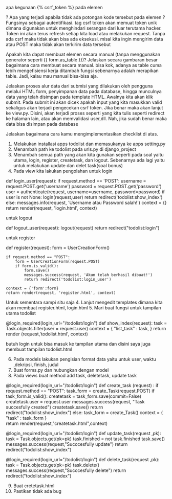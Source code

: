 

apa kegunaan {% csrf_token %} pada elemen <form>? Apa yang terjadi apabila tidak ada potongan kode tersebut pada elemen <form>?
  Fungsinya sebagai autentifikasi. tag csrf token akan memuat token unik dimana digunakan untuk menghindari serangan dari luar terutama hacker. Token ini akan terus refresh setiap kita load atau melakukan request. Tanpa ada csrf maka tidak akan bisa ada eksekusi.
  misal kita ingin mengirim data atau POST maka tidak akan terkirim data tersebut
  
 Apakah kita dapat membuat elemen <form> secara manual (tanpa menggunakan generator seperti {{ form.as_table }})? Jelaskan secara gambaran besar bagaimana cara membuat <form> secara manual.
  bisa kok, adanya as table cuma lebih mengefisiensi kerja ditambah fungsi sebenarnya adalah merapikan table. Jadi, kalau mau manual bisa-bisa aja. 
  
 Jelaskan proses alur data dari submisi yang dilakukan oleh pengguna melalui HTML form, penyimpanan data pada database, hingga munculnya data yang telah disimpan pada template HTML. 
  Awalnya kita akan klik submit. Pada submit ini akan dicek apakah input yang kita masukkan valid sekaligus akan terjadi pengecekan csrf token. Jika benar maka akan lanjut ke view.py.
  Disini, akan terjadi proses seperti yang kita tulis seperti redirect ke halaman lain, atau akan memvalidasi user,dll. Nah, jika sudah benar maka data bisa disimpan pada database
  
  Jelaskan bagaimana cara kamu mengimplementasikan checklist di atas.
  
  1. Melakukan installasi apps todolist dan memasukanya ke apps setting.py
  2. Menambah path ke todolist pada urls.py di django_project
  3. Menambah semua path yang akan kita gunakan seperti pada soal yaitu utama, login, register, createtask, dan logout. Sebenarnya ada lagi yaitu untuk melakukan update dan delet task(soal bonus)
  4. Pada view kita lakukan pengolahan
   untuk login 
  
  def login_user(request):
    if request.method == 'POST':
        username = request.POST.get('username')
        password = request.POST.get('password')
        user = authenticate(request, username=username, password=password)
        if user is not None:
            login(request,user)
            return redirect('todolist:show_index')
        else:
            messages.info(request, 'Username atau Password salah!')
    context = {}
    return render(request, 'login.html', context)
  
  untuk logout
  
  
def logout_user(request):
    logout(request)
    return redirect("todolist:login")
  
  untuk register
  
  def register(request):
    form = UserCreationForm()

    if request.method == "POST":
        form = UserCreationForm(request.POST)
        if form.is_valid():
            form.save()
            messages.success(request, 'Akun telah berhasil dibuat!')
            return redirect('todolist:login_user')
    
    context = {'form':form}
    return render(request, 'register.html', context)
  
 Untuk sementara sampi situ saja
4. Lanjut mengedit templates dimana kita akan membuat register.html, login.html
5. Mari buat fungsi untuk tampilan utama todolist
  
  @login_required(login_url="/todolist/login")
def show_index(request): 
    task = Task.objects.filter(user = request.user)
    context = {
        "list_task" : task,
    }
    return render (request,'todolist.html', context)

  butuh login untuk bisa masuk ke tampilan utama
  dan disini saya juga membuat tampilan todolist.html
  
  
  6. Pada models lakukan pengisian format data yaitu untuk user, waktu ,dekripsi, finish, judul
  7. Buat forms.py dan hubungkan dengan model
  8. Pada views buat method add task, deletetask, update task
  
  
@login_required(login_url="/todolist/login")
def create_task (request) :
    if request.method == "POST":
        task_form = create_Task(request.POST)
        if task_form.is_valid():
            createtask = task_form.save(commit=False)
            createtask.user = request.user
            messages.success(request, "Task succesfully created")
            createtask.save()
            return redirect("todolist:show_index")
    else:
        task_form = create_Task()
    context = {
        "task" : task_form
    }   
    return render(request,"createtask.html",context)

@login_required(login_url="/todolist/login")
def update_task(request ,pk):
    task = Task.objects.get(pk=pk)
    task.finished = not task.finished
    task.save()
    messages.success(request,"Succcesfully update")
    return redirect("todolist:show_index")

@login_required(login_url="/todolist/login")
def delete_task(request ,pk):
    task = Task.objects.get(pk=pk)
    task.delete()
    messages.success(request,"Succcesfully delete")
    return redirect("todolist:show_index")

9. Buat cretetask.html
10. Pastikan tidak ada bug
 
  
  
  

